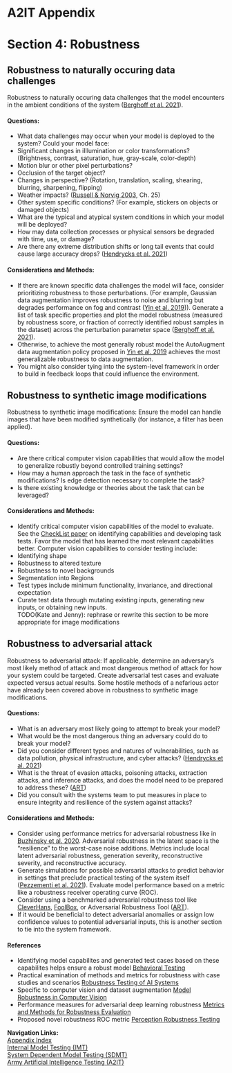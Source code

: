 # A2IT Appendix
# Section 4: Robustness

## Robustness to naturally occuring data challenges
Robustness to naturally occuring data challenges that the model encounters in the ambient conditions of the system ([Berghoff et al. 2021](https://link.springer.com/chapter/10.1007/978-3-030-79150-6_21)).  

#### Questions:
* What data challenges may occur when your model is deployed to the system? Could your model face: 
*   Significant changes in iIllumination or color transformations? (Brightness, contrast, saturation, hue, gray-scale, color-depth)
*   Motion blur or other pixel perturbations?
*   Occlusion of the target object?
*   Changes in perspective? (Rotation, translation, scaling, shearing, blurring, sharpening, flipping)
*   Weather impacts? ([Russell & Norvig 2003](http://aima.cs.berkeley.edu), Ch. 25)
*   Other system specific conditions? (For example, stickers on objects or damaged objects)
* What are the typical and atypical system conditions in which your model will be deployed?
* How may data collection processes or physical sensors be degraded with time, use, or damage?
* Are there any extreme distribution shifts or long tail events that could cause large accuracy drops? ([Hendrycks et al. 2021](https://arxiv.org/pdf/2109.13916.pdf))

#### Considerations and Methods:
* If there are known specific data challenges the model will face, consider prioritizing robustness to those perturbations. (For example, Gaussian data augmentation improves robustness to noise and blurring but degrades performance on fog and contrast ([Yin et al. 2019](https://proceedings.neurips.cc/paper/2019/file/b05b57f6add810d3b7490866d74c0053-Paper.pdf))). Generate a list of task specific properties and plot the model robustness (measured by robustness score, or fraction of correctly identified robust samples in the dataset) across the perturbation parameter space ([Berghoff et al. 2021](https://link.springer.com/chapter/10.1007/978-3-030-79150-6_21)).   
* Otherwise, to achieve the most generally robust model the AutoAugment data augmentation policy proposed in [Yin et al. 2019](https://proceedings.neurips.cc/paper/2019/file/b05b57f6add810d3b7490866d74c0053-Paper.pdf) achieves the most generalizable robustness to data augmentation. 
* You might also consider tying into the system-level framework in order to build in feedback loops that could influence the environment.

## Robustness to synthetic image modifications
Robustness to synthetic image modifications: Ensure the model can handle images that have been modified synthetically (for instance, a filter has been applied).  

#### Questions:
* Are there critical computer vision capabilities that would allow the model to generalize robustly beyond controlled training settings?
* How may a human approach the task in the face of synthetic modifications? Is edge detection necessary to complete the task?
* Is there existing knowledge or theories about the task that can be leveraged?

#### Considerations and Methods:
* Identify critical computer vision capabilities of the model to evaluate. See the [CheckList paper](https://homes.cs.washington.edu/~wtshuang/static/papers/2020-acl-checklist.pdf) on identifying capabilities and developing task tests. Favor the model that has learned the most relevant capabilities better. Computer vision capabilities to consider testing include: 
*   Identifying shape
*   Robustness to altered texture
*   Robustness to novel backgrounds
*   Segmentation into Regions
* Test types include minimum functionality, invariance, and directional expectation
* Curate test data through mutating existing inputs, generating new inputs, or obtaining new inputs.  
TODO(Kate and Jenny): rephrase or rewrite this section to be more appropriate for image modifications  

## Robustness to adversarial attack
Robustness to adversarial attack: If applicable, determine an adversary’s most likely method of attack and most dangerous method of attack for how your system could be targeted. Create adversarial test cases and evaluate expected versus actual results. Some hostile methods of a nefarious actor have already been covered above in robustness to synthetic image modifications.

#### Questions:
* What is an adversary most likely going to attempt to break your model?
* What would be the most dangerous thing an adversary could do to break your model?
* Did you consider different types and natures of vulnerabilities, such as data pollution, physical infrastructure, and cyber attacks? ([Hendrycks et al. 2021](https://arxiv.org/pdf/2109.13916.pdf))
* What is the threat of evasion attacks, poisoning attacks, extraction attacks, and inference attacks, and does the model need to be prepared to address these? ([ART](https://github.com/Trusted-AI/adversarial-robustness-toolbox))
* Did you consult with the systems team to put measures in place to ensure integrity and resilience of the system against attacks?

#### Considerations and Methods:
* Consider using performance metrics for adversarial robustness like in [Buzhinsky et al. 2020](https://arxiv.org/pdf/2003.01993.pdf). Adversarial robustness in the latent space is the “resilience” to the worst-case noise additions. Metrics include local latent adversarial robustness, generation severity, reconstructive severity, and reconstructive accuracy. 
* Generate simulations for possible adversarial attacks to predict behavior in settings that preclude practical testing of the system itself ([Pezzementi et al. 2021](https://www.journalfieldrobotics.org/Field_Robotics/Papers_files/10_Pezzementi.pdf)). Evaluate model performance based on a metric like a robustness receiver operating curve (ROC). 
* Consider using a benchmarked adversarial robustness tool like [CleverHans](https://github.com/cleverhans-lab/cleverhans), [FoolBox](https://github.com/bethgelab/foolbox), or Adversarial Robustness Tool ([ART](https://github.com/Trusted-AI/adversarial-robustness-toolbox)).
* If it would be beneficial to detect adversarial anomalies or assign low confidence values to potential adversarial inputs, this is another section to tie into the system framework. 
  
  
#### References
- Identifying model capabilites and generated test cases based on these capabilites helps ensure a robust model [Behavioral Testing](https://homes.cs.washington.edu/~wtshuang/static/papers/2020-acl-checklist.pdf)
- Practical examination of methods and metrics for robustness with case studies and scenarios [Robustness Testing of AI Systems](https://link.springer.com/chapter/10.1007/978-3-030-79150-6_21)
- Specific to computer vision and dataset augmentation [Model Robustness in Computer Vision](https://proceedings.neurips.cc/paper/2019/file/b05b57f6add810d3b7490866d74c0053-Paper.pdf)
- Performance measures for adversarial deep learning robustness [Metrics and Methods for Robustness Evaluation](https://arxiv.org/pdf/2003.01993.pdf)
- Proposed novel robustness ROC metric [Perception Robustness Testing](https://www.journalfieldrobotics.org/Field_Robotics/Papers_files/10_Pezzementi.pdf)
  
  
**Navigation Links:**  
[Appendix Index](appendix_index.md)  
[Internal Model Testing (IMT)](0_IMT.md)  
[System Dependent Model Testing (SDMT)](1_SDMT.md)  
[Army Artificial Intelligence Testing (A2IT)](https://github.com/turingcompl33t/a2it)  
